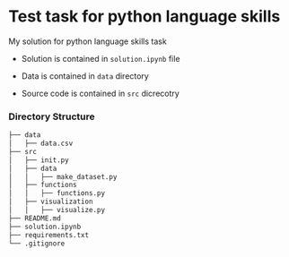 # Test task for python language skills

My solution for python language skills task

+ Solution is contained in `solution.ipynb` file

+ Data is contained in `data` directory

+ Source code is contained in `src` dicrecotry


### Directory Structure


```bash
├── data
│   ├── data.csv
├── src
│   ├── init.py
│   ├── data
│   │   ├── make_dataset.py
│   ├── functions
│   │   ├── functions.py
│   ├── visualization
│   │   ├── visualize.py
├── README.md
├── solution.ipynb
├── requirements.txt
└── .gitignore
```